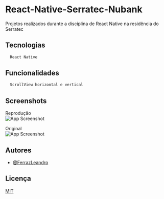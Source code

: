 
# React-Native-Serratec-Nubank

Projetos realizados durante a disciplina de React Native na residência do Serratec


## Tecnologias

```bash
  React Native
```

## Funcionalidades
```bash
  ScrollView horizontal e vertical

```

## Screenshots

Reprodução <br>
![App Screenshot](https://user-images.githubusercontent.com/85909017/201955061-3f3f868b-19e7-4e8a-9426-637d85685236.png)

Original <br>
![App Screenshot](https://user-images.githubusercontent.com/85909017/201953640-6b142239-aef9-42ca-af16-e751a88cf875.png)





## Autores

- [@FerrazLeandro](https://github.com/FerrazLeandro)


## Licença

[MIT](https://choosealicense.com/licenses/mit/)


